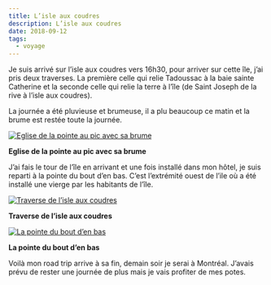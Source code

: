 ```yaml
---
title: L’isle aux coudres
description: L’isle aux coudres
date: 2018-09-12
tags:
  - voyage
---
```


Je suis arrivé sur l’isle aux coudres vers 16h30, pour arriver sur cette île, j’ai pris deux traverses. La première celle qui relie Tadoussac à la baie sainte Catherine et la seconde celle qui relie la terre à l’île (de Saint Joseph de la rive à l’isle aux coudres).

La journée a été pluvieuse et brumeuse, il a plu beaucoup ce matin et la brume est restée toute la journée.

 [![Eglise de la pointe au pic avec sa brume](IMG/ebaece2a-6efe-4fa7-a061-49f80d4be3b8.jpg?1680421649)](IMG/ebaece2a-6efe-4fa7-a061-49f80d4be3b8.jpg)

**Eglise de la pointe au pic avec sa brume**

J’ai fais le tour de l’île en arrivant et une fois installé dans mon hôtel, je suis reparti à la pointe du bout d’en bas. C’est l’extrémité ouest de l’ile où a été installé une vierge par les habitants de l’île.

 [![Traverse de l’isle aux coudres](IMG/d14b2a11-2c9d-4876-90b5-7ce9a51e5b1f.jpg?1680421656)](IMG/d14b2a11-2c9d-4876-90b5-7ce9a51e5b1f.jpg)

**Traverse de l’isle aux coudres**

 [![La pointe du bout d’en bas](IMG/d5317e8c-d9de-4de4-a73c-dc441fda98bc.jpg?1680421660)](IMG/d5317e8c-d9de-4de4-a73c-dc441fda98bc.jpg)

**La pointe du bout d’en bas**

Voilà mon road trip arrive à sa fin, demain soir je serai à Montréal. J’avais prévu de rester une journée de plus mais je vais profiter de mes potes.